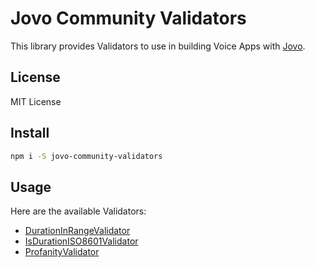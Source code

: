 <!-- [![Build Status](https://travis-ci.org/jovo-community/jovo-community-validators.svg?branch=master)](https://travis-ci.org/jovo-community/jovo-community-validators)
[![Coverage Status](https://img.shields.io/coveralls/github/jovo-community/jovo-community-validators.svg)](https://coveralls.io/github/jovo-community/jovo-community-validators?branch=master)

[![NPM Version](https://img.shields.io/npm/v/jovo-community-validators.svg)](https://www.npmjs.com/package/jovo-community-validators)
[![NPM Downloads](https://img.shields.io/npm/dt/jovo-community-validators.svg)](https://www.npmjs.com/package/jovo-community-validators) -->

# Jovo Community Validators

This library provides Validators to use in building Voice Apps with [Jovo](https://github.com/jovotech/jovo-framework).


## License

MIT License

## Install

```bash
npm i -S jovo-community-validators
```

## Usage

Here are the available Validators:

* [DurationInRangeValidator](./docs/DurationInRangeValidator.md)
* [IsDurationISO8601Validator](./docs/IsDurationISO8601Validator.md)
* [ProfanityValidator](./docs/ProfanityValidator.md)